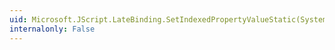 ```yaml
---
uid: Microsoft.JScript.LateBinding.SetIndexedPropertyValueStatic(System.Object,System.Object[],System.Object)
internalonly: False
---
```

